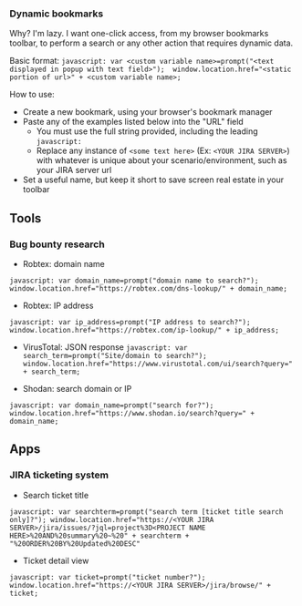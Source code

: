 ### Dynamic bookmarks
Why? I'm lazy. I want one-click access, from my browser bookmarks toolbar, to perform a search or any other action that requires dynamic data.

Basic format:
```javascript: var <custom variable name>=prompt("<text displayed in popup with text field>");  window.location.href="<static portion of url>" + <custom variable name>;```

How to use:
- Create a new bookmark, using your browser's bookmark manager
- Paste any of the examples listed below into the "URL" field
  - You must use the full string provided, including the leading ```javascript:```
  - Replace any instance of ```<some text here>``` (Ex: ```<YOUR JIRA SERVER>```) with whatever is unique about your scenario/environment, such as your JIRA server url
- Set a useful name, but keep it short to save screen real estate in your toolbar


## Tools

### Bug bounty research
- Robtex: domain name

```javascript: var domain_name=prompt("domain name to search?");  window.location.href="https://robtex.com/dns-lookup/" + domain_name;```

- Robtex: IP address

```javascript: var ip_address=prompt("IP address to search?");  window.location.href="https://robtex.com/ip-lookup/" + ip_address;```

- VirusTotal: JSON response
```javascript: var search_term=prompt("Site/domain to search?");  window.location.href="https://www.virustotal.com/ui/search?query=" + search_term;```

- Shodan: search domain or IP

```javascript: var domain_name=prompt("search for?"); window.location.href="https://www.shodan.io/search?query=" + domain_name; ```


## Apps


### JIRA ticketing system
- Search ticket title

```javascript: var searchterm=prompt("search term [ticket title search only]?"); window.location.href="https://<YOUR JIRA SERVER>/jira/issues/?jql=project%3D<PROJECT NAME HERE>%20AND%20summary%20~%20" + searchterm + "%20ORDER%20BY%20Updated%20DESC"```

- Ticket detail view

```javascript: var ticket=prompt("ticket number?");  window.location.href="https://<YOUR JIRA SERVER>/jira/browse/" + ticket;```
